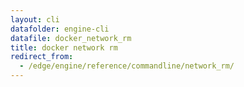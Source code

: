 ```yaml
---
layout: cli
datafolder: engine-cli
datafile: docker_network_rm
title: docker network rm
redirect_from:
  - /edge/engine/reference/commandline/network_rm/
---
```

<!--
This page is automatically generated from Docker's source code. If you want to
suggest a change to the text that appears here, open a ticket or pull request
in the source repository on GitHub:

https://github.com/docker/cli
-->
